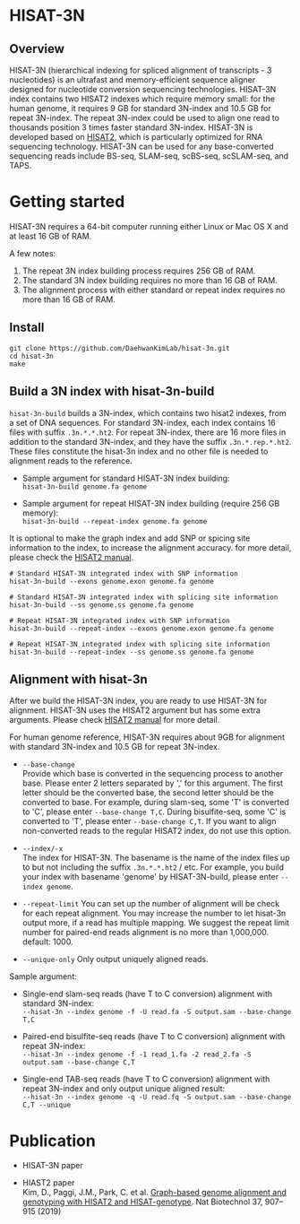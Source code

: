 HISAT-3N
============

Overview
-----------------
HISAT-3N (hierarchical indexing for spliced alignment of transcripts - 3 nucleotides)
is an ultrafast and memory-efficient sequence aligner designed for nucleotide conversion
sequencing technologies. HISAT-3N index contains two HISAT2 indexes which require memory small: 
for the human genome, it requires 9 GB for standard 3N-index and 10.5 GB for repeat 3N-index.
The repeat 3N-index could be used to align one read to thousands position 3 times faster standard 3N-index.
HISAT-3N is developed based on [HISAT2](https://github.com/DaehwanKimLab/hisat2), 
which is particularly optimized for RNA sequencing technology. 
HISAT-3N can be used for any base-converted sequencing reads include BS-seq, SLAM-seq, scBS-seq, scSLAM-seq, and TAPS.

Getting started
============
HISAT-3N requires a 64-bit computer running either Linux or Mac OS X and at least 16 GB of RAM. 

A few notes:  

1. The repeat 3N index building process requires 256 GB of RAM.
2. The standard 3N index building requires no more than 16 GB of RAM.
3. The alignment process with either standard or repeat index requires no more than 16 GB of RAM.

Install
------------
   
    git clone https://github.com/DaehwanKimLab/hisat-3n.git
    cd hisat-3n
    make

Build a 3N index with hisat-3n-build
-----------
`hisat-3n-build` builds a 3N-index, which contains two hisat2 indexes, from a set of DNA sequences. For standard 3N-index,
each index contains 16 files with suffix `.3n.*.*.ht2`.
For repeat 3N-index, there are 16 more files in addition to the standard 3N-index, and they have the suffix 
`.3n.*.rep.*.ht2`. 
These files constitute the hisat-3n index and no other file is needed to alignment reads to the reference.

* Sample argument for standard HISAT-3N index building:  
`hisat-3n-build genome.fa genome`  

* Sample argument for repeat HISAT-3N index building (require 256 GB memory):  
`hisat-3n-build --repeat-index genome.fa genome` 

It is optional to make the graph index and add SNP or spicing site information to the index, to increase the alignment accuracy.
for more detail, please check the [HISAT2 manual](https://daehwankimlab.github.io/hisat2/manual/).

    # Standard HISAT-3N integrated index with SNP information
    hisat-3n-build --exons genome.exon genome.fa genome 
    
    # Standard HISAT-3N integrated index with splicing site information
    hisat-3n-build --ss genome.ss genome.fa genome 
    
    # Repeat HISAT-3N integrated index with SNP information
    hisat-3n-build --repeat-index --exons genome.exon genome.fa genome 
    
    # Repeat HISAT-3N integrated index with splicing site information
    hisat-3n-build --repeat-index --ss genome.ss genome.fa genome 

Alignment with hisat-3n
------------
After we build the HISAT-3N index, you are ready to use HISAT-3N for alignment. 
HISAT-3N uses the HISAT2 argument but has some extra arguments. Please check [HISAT2 manual](https://daehwankimlab.github.io/hisat2/manual/) for more detail.

For human genome reference, HISAT-3N requires about 9GB for alignment with standard 3N-index and 10.5 GB for repeat 3N-index.

* `--base-change`  
    Provide which base is converted in the sequencing process to another base. Please enter
    2 letters separated by ',' for this argument. The first letter should be the converted base, the second letter should be
    the converted to base. For example, during slam-seq, some 'T' is converted to 'C',
    please enter `--base-change T,C`. During bisulfite-seq, some 'C' is converted to 'T', please enter `--base-change C,T`.
    If you want to align non-converted reads to the regular HISAT2 index, do not use this option.
       
* `--index/-x`  
    The index for HISAT-3N.  The basename is the name of the index files up to but not including the suffix `.3n.*.*.ht2` / etc. 
    For example, you build your index with basename 'genome' by HISAT-3N-build, please enter `--index genome`.
      
* `--repeat-limit` 
    You can set up the number of alignment will be check for each repeat alignment. You may increase the number to let hisat-3n 
    output more, if a read has multiple mapping. We suggest the repeat limit number for paired-end reads alignment is no more 
    than 1,000,000. default: 1000.

* `--unique-only` 
    Only output uniquely aligned reads.
    
Sample argument:  
* Single-end slam-seq reads (have T to C conversion) alignment with standard 3N-index:  
`--hisat-3n --index genome -f -U read.fa -S output.sam --base-change T,C`

* Paired-end bisulfite-seq reads (have T to C conversion) alignment with repeat 3N-index:   
`--hisat-3n --index genome -f -1 read_1.fa -2 read_2.fa -S output.sam --base-change C,T`

* Single-end TAB-seq reads (have T to C conversion) alignment with repeat 3N-index and only output unique aligned result:   
`--hisat-3n --index genome -q -U read.fq -S output.sam --base-change C,T --unique`

Publication
============

* HISAT-3N paper

* HIAST2 paper  
Kim, D., Paggi, J.M., Park, C. et al. [Graph-based genome alignment and genotyping with HISAT2 and HISAT-genotype](https://www.nature.com/articles/s41587-019-0201-4). Nat Biotechnol 37, 907–915 (2019)

